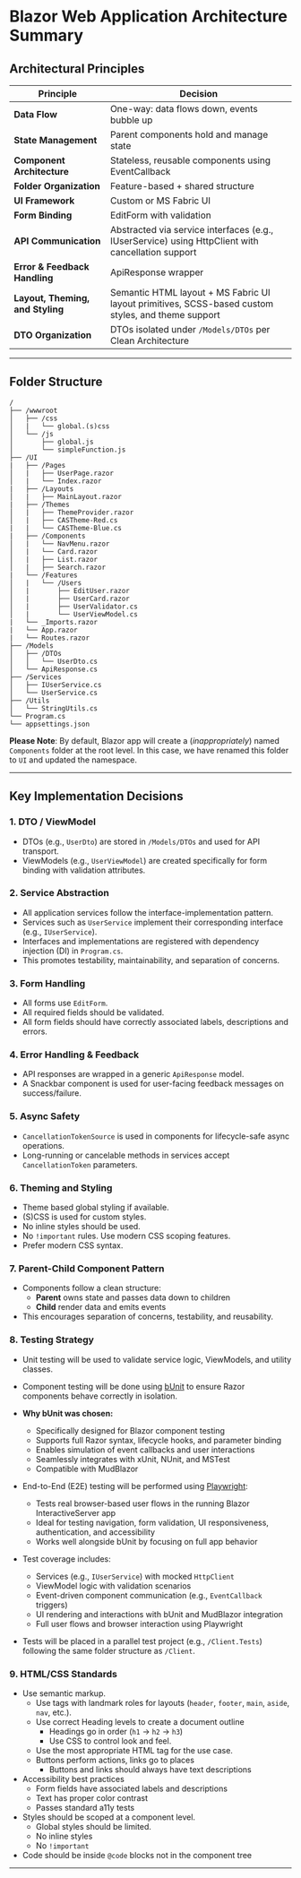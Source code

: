 # Blazor Web Application Architecture Summary

## Architectural Principles

| Principle                          | Decision                                                                 |
|-----------------------------------|--------------------------------------------------------------------------|
| **Data Flow**                     | One-way: data flows down, events bubble up                               |
| **State Management**              | Parent components hold and manage state                                  |
| **Component Architecture**        | Stateless, reusable components using EventCallback                        |
| **Folder Organization**           | Feature-based + shared structure           |
| **UI Framework**                  | Custom or MS Fabric UI                     |
| **Form Binding**                  | EditForm with validation        |
| **API Communication**             | Abstracted via service interfaces (e.g., IUserService) using HttpClient with cancellation support |
| **Error & Feedback Handling**     | ApiResponse wrapper |
| **Layout, Theming, and Styling**  | Semantic HTML layout + MS Fabric UI layout primitives, SCSS-based custom styles, and theme support |
| **DTO Organization**              | DTOs isolated under `/Models/DTOs` per Clean Architecture                |

---

## Folder Structure

```text
/
├── /wwwroot
│   ├── /css  
│   |   └── global.(s)css
│   └── /js
│       ├── global.js
│       └── simpleFunction.js
├── /UI
|   ├── /Pages
│   |   ├── UserPage.razor
│   |   └── Index.razor
|   ├── /Layouts
│   |   ├── MainLayout.razor
|   ├── /Themes
│   |   ├── ThemeProvider.razor
│   |   ├── CASTheme-Red.cs
|   |   └── CASTheme-Blue.cs
|   ├── /Components
│   |   └── NavMenu.razor
│   |   └── Card.razor
│   |   ├── List.razor
│   |   ├── Search.razor
|   └── /Features
│   |   └── /Users
│   |       ├── EditUser.razor
│   |       ├── UserCard.razor
│   |       ├── UserValidator.cs
│   |       └── UserViewModel.cs
|   └── _Imports.razor
|   └── App.razor
|   └── Routes.razor
├── /Models
│   ├── /DTOs
│   │   └── UserDto.cs
│   └── ApiResponse.cs
├── /Services
│   ├── IUserService.cs
│   └── UserService.cs
├── /Utils
│   └── StringUtils.cs
└── Program.cs
└── appsettings.json

```

**Please Note**: By default, Blazor app will create a (*inappropriately*) named `Components` folder at the root level.  In this case, we have renamed this folder to `UI` and updated the namespace.

---

## Key Implementation Decisions

### 1. **DTO / ViewModel**

- DTOs (e.g., `UserDto`) are stored in `/Models/DTOs` and used for API transport.
- ViewModels (e.g., `UserViewModel`) are created specifically for form binding with validation attributes.

### 2. **Service Abstraction**

- All application services follow the interface-implementation pattern.
- Services such as `UserService` implement their corresponding interface (e.g., `IUserService`).
- Interfaces and implementations are registered with dependency injection (DI) in `Program.cs`.
- This promotes testability, maintainability, and separation of concerns.

### 3. **Form Handling**

- All forms use `EditForm`.
- All required fields should be validated.
- All form fields should have correctly associated labels, descriptions and errors.

### 4. **Error Handling & Feedback**

- API responses are wrapped in a generic `ApiResponse` model.
- A Snackbar component is used for user-facing feedback messages on success/failure.

### 5. **Async Safety**

- `CancellationTokenSource` is used in components for lifecycle-safe async operations.
- Long-running or cancelable methods in services accept `CancellationToken` parameters.

### 6. **Theming and Styling**

- Theme based global styling if available.
- (S)CSS is used for custom styles.
- No inline styles should be used.
- No `!important` rules. Use modern CSS scoping features.
- Prefer modern CSS syntax.

### 7. **Parent-Child Component Pattern**

- Components follow a clean structure:
  - **Parent** owns state and passes data down to children
  - **Child** render data and emits events
- This encourages separation of concerns, testability, and reusability.

### 8. **Testing Strategy**

- Unit testing will be used to validate service logic, ViewModels, and utility classes.
- Component testing will be done using [bUnit](https://bunit.dev/) to ensure Razor components behave correctly in isolation.
- **Why bUnit was chosen:**
  - Specifically designed for Blazor component testing
  - Supports full Razor syntax, lifecycle hooks, and parameter binding
  - Enables simulation of event callbacks and user interactions
  - Seamlessly integrates with xUnit, NUnit, and MSTest
  - Compatible with MudBlazor

- End-to-End (E2E) testing will be performed using [Playwright](https://playwright.dev/):
  - Tests real browser-based user flows in the running Blazor InteractiveServer app
  - Ideal for testing navigation, form validation, UI responsiveness, authentication, and accessibility
  - Works well alongside bUnit by focusing on full app behavior

- Test coverage includes:
  - Services (e.g., `IUserService`) with mocked `HttpClient`
  - ViewModel logic with validation scenarios
  - Event-driven component communication (e.g., `EventCallback` triggers)
  - UI rendering and interactions with bUnit and MudBlazor integration
  - Full user flows and browser interaction using Playwright

- Tests will be placed in a parallel test project (e.g., `/Client.Tests`) following the same folder structure as `/Client`.

### 9. **HTML/CSS Standards**

- Use semantic markup.  
  - Use tags with landmark roles for layouts (`header`, `footer`, `main`, `aside`, `nav`, etc.).
  - Use correct Heading levels to create a document outline
    - Headings go in order (`h1` -> `h2` -> `h3`)
    - Use CSS to control look and feel.
  - Use the most appropriate HTML tag for the use case.
  - Buttons perform actions, links go to places
    - Buttons and links should always have text descriptions
- Accessibility best practices
  - Form fields have associated labels and descriptions
  - Text has proper color contrast
  - Passes standard a11y tests
- Styles should be scoped at a component level.
  - Global styles should be limited.
  - No inline styles
  - No `!important`
- Code should be inside `@code` blocks not in the component tree

---
